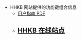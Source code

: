 - HHKB 网站提供的功能键组合信息
	- [用户指南 PDF](https://origin.pfultd.com/downloads/hhkb/manual/P3PC-6641-01EN.pdf)
	- [HHKB 在线站点](https://happyhackingkb.com/manual/studio/ug-us/en/ug/topic/use_fnkeys_layer.html)
		-
